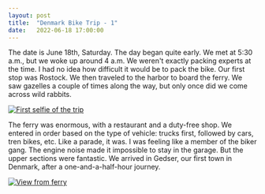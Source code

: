```yaml
---
layout: post
title:  "Denmark Bike Trip - 1"
date:   2022-06-18 17:00:00
---
```



The date is June 18th, Saturday. The day began quite early. We met at 5:30 a.m., but we woke up around 4 a.m. We weren't exactly packing experts at the time. I had no idea how difficult it would be to pack the bike. Our first stop was Rostock. We then traveled to the harbor to board the ferry. We saw gazelles a couple of times along the way, but only once did we come across wild rabbits. 


<a href="https://irem.dev/assets/selfie_orig.jpg"><img src="https://irem.dev/assets/selfie_small.jpg" style="75%" alt="First selfie of the trip"/></a>


The ferry was enormous, with a restaurant and a duty-free shop. We entered in order based on the type of vehicle: trucks first, followed by cars, tren bikes, etc. Like a parade, it was. I was feeling like a member of the biker gang. The engine noise made it impossible to stay in the garage. But the upper sections were fantastic. We arrived in Gedser, our first town in Denmark, after a one-and-a-half-hour journey.

<a href="/assets/ferry_orig.jpg"><img src="https://irem.dev/assets/ferry_small.jpg" alt="View from ferry" /></a>
